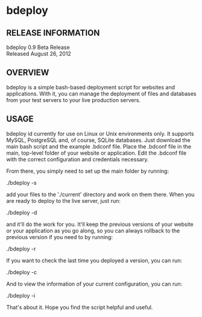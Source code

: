 bdeploy
=======

RELEASE INFORMATION
-------------------
bdeploy 0.9 Beta Release  
Released August 26, 2012

OVERVIEW
--------
bdeploy is a simple bash-based deployment script for websites and applications.
With it, you can manage the deployment of files and databases from your test
servers to your live production servers.

USAGE
-----
bdeploy id currently for use on Linux or Unix environments only. It supports
MySQL, PostgreSQL and, of course, SQLite databases. Just download the main
bash script and the example .bdconf file. Place the .bdconf file in the main,
top-level folder of your website or application. Edit the .bdconf file with
the correct configuration and credentials necessary.

From there, you simply need to set up the main folder by running:

./bdeploy -s

add your files to the './current' directory and work on them there. When you are
ready to deploy to the live server, just run:

./bdeploy -d

and it'll do the work for you. It'll keep the previous versions of your website
or your application as you go along, so you can always rollback to the previous
version if you need to by running:

./bdeploy -r

If you want to check the last time you deployed a version, you can run:

./bdeploy -c

And to view the information of your current configuration, you can run:

./bdeploy -i

That's about it. Hope you find the script helpful and useful.
